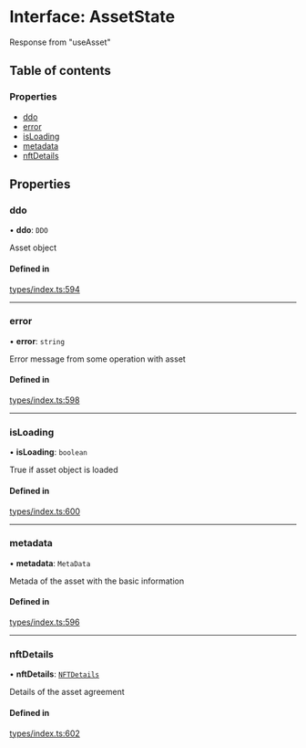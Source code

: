 # Interface: AssetState

Response from "useAsset"

## Table of contents

### Properties

- [ddo](AssetState.md#ddo)
- [error](AssetState.md#error)
- [isLoading](AssetState.md#isloading)
- [metadata](AssetState.md#metadata)
- [nftDetails](AssetState.md#nftdetails)

## Properties

### ddo

• **ddo**: `DDO`

Asset object

#### Defined in

[types/index.ts:594](https://github.com/nevermined-io/components-catalog/blob/f1df7fb/lib/src/types/index.ts#L594)

___

### error

• **error**: `string`

Error message from some operation with asset

#### Defined in

[types/index.ts:598](https://github.com/nevermined-io/components-catalog/blob/f1df7fb/lib/src/types/index.ts#L598)

___

### isLoading

• **isLoading**: `boolean`

True if asset object is loaded

#### Defined in

[types/index.ts:600](https://github.com/nevermined-io/components-catalog/blob/f1df7fb/lib/src/types/index.ts#L600)

___

### metadata

• **metadata**: `MetaData`

Metada of the asset with the basic information

#### Defined in

[types/index.ts:596](https://github.com/nevermined-io/components-catalog/blob/f1df7fb/lib/src/types/index.ts#L596)

___

### nftDetails

• **nftDetails**: [`NFTDetails`](NFTDetails.md)

Details of the asset agreement

#### Defined in

[types/index.ts:602](https://github.com/nevermined-io/components-catalog/blob/f1df7fb/lib/src/types/index.ts#L602)

